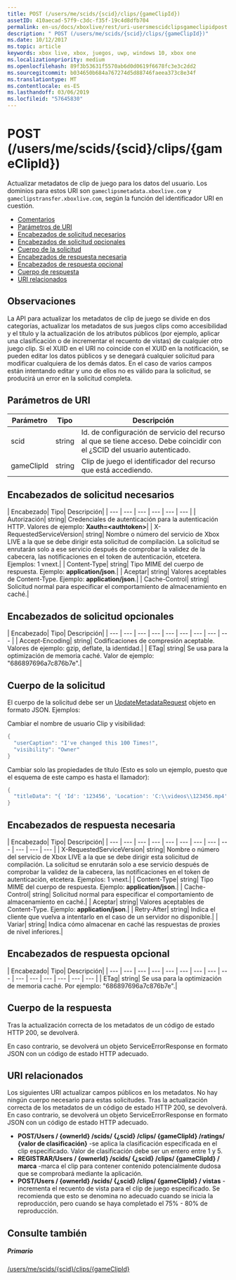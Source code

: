 ```yaml
---
title: POST (/users/me/scids/{scid}/clips/{gameClipId})
assetID: 410aecad-57f9-c3dc-f35f-19c4d8dfb704
permalink: en-us/docs/xboxlive/rest/uri-usersmescidclipsgameclipidpost.html
description: " POST (/users/me/scids/{scid}/clips/{gameClipId})"
ms.date: 10/12/2017
ms.topic: article
keywords: xbox live, xbox, juegos, uwp, windows 10, xbox one
ms.localizationpriority: medium
ms.openlocfilehash: 89f3b53631f5570ab6d0d0619f6678fc3e3c2dd2
ms.sourcegitcommit: b034650b684a767274d5d88746faeea373c8e34f
ms.translationtype: MT
ms.contentlocale: es-ES
ms.lasthandoff: 03/06/2019
ms.locfileid: "57645830"
---
```

# <a name="post-usersmescidsscidclipsgameclipid"></a>POST (/users/me/scids/{scid}/clips/{gameClipId})
Actualizar metadatos de clip de juego para los datos del usuario. Los dominios para estos URI son `gameclipsmetadata.xboxlive.com` y `gameclipstransfer.xboxlive.com`, según la función del identificador URI en cuestión.
 
  * [Comentarios](#ID4EX)
  * [Parámetros de URI](#ID4EAB)
  * [Encabezados de solicitud necesarios](#ID4ELB)
  * [Encabezados de solicitud opcionales](#ID4EXD)
  * [Cuerpo de la solicitud](#ID4EAF)
  * [Encabezados de respuesta necesaria](#ID4EVF)
  * [Encabezados de respuesta opcional](#ID4EJAAC)
  * [Cuerpo de respuesta](#ID4EJBAC)
  * [URI relacionados](#ID4EWBAC)
 
<a id="ID4EX"></a>

 
## <a name="remarks"></a>Observaciones
 
La API para actualizar los metadatos de clip de juego se divide en dos categorías, actualizar los metadatos de sus juegos clips como accesibilidad y el título y la actualización de los atributos públicos (por ejemplo, aplicar una clasificación o de incrementar el recuento de vistas) de cualquier otro juego clip. Si el XUID en el URI no coincide con el XUID en la notificación, se pueden editar los datos públicos y se denegará cualquier solicitud para modificar cualquiera de los demás datos. En el caso de varios campos están intentando editar y uno de ellos no es válido para la solicitud, se producirá un error en la solicitud completa.
  
<a id="ID4EAB"></a>

 
## <a name="uri-parameters"></a>Parámetros de URI
 
| Parámetro| Tipo| Descripción| 
| --- | --- | --- | 
| scid| string| Id. de configuración de servicio del recurso al que se tiene acceso. Debe coincidir con el ¿SCID del usuario autenticado.| 
| gameClipId| string| Clip de juego el identificador del recurso que está accediendo.| 
  
<a id="ID4ELB"></a>

 
## <a name="required-request-headers"></a>Encabezados de solicitud necesarios
 
| Encabezado| Tipo| Descripción| 
| --- | --- | --- | --- | --- | --- | 
| Autorización| string| Credenciales de autenticación para la autenticación HTTP. Valores de ejemplo: <b>Xauth=&lt;authtoken></b>| 
| X-RequestedServiceVersion| string| Nombre o número del servicio de Xbox LIVE a la que se debe dirigir esta solicitud de compilación. La solicitud se enrutarán solo a ese servicio después de comprobar la validez de la cabecera, las notificaciones en el token de autenticación, etcetera. Ejemplos: 1 vnext.| 
| Content-Type| string| Tipo MIME del cuerpo de respuesta. Ejemplo: <b>application/json</b>.| 
| Aceptar| string| Valores aceptables de Content-Type. Ejemplo: <b>application/json</b>.| 
| Cache-Control| string| Solicitud normal para especificar el comportamiento de almacenamiento en caché.| 
  
<a id="ID4EXD"></a>

 
## <a name="optional-request-headers"></a>Encabezados de solicitud opcionales
 
| Encabezado| Tipo| Descripción| 
| --- | --- | --- | --- | --- | --- | --- | --- | --- | 
| Accept-Encoding| string| Codificaciones de compresión aceptable. Valores de ejemplo: gzip, deflate, la identidad.| 
| ETag| string| Se usa para la optimización de memoria caché. Valor de ejemplo: "686897696a7c876b7e".| 
  
<a id="ID4EAF"></a>

 
## <a name="request-body"></a>Cuerpo de la solicitud
 
El cuerpo de la solicitud debe ser un [UpdateMetadataRequest](../../json/json-updatemetadatarequest.md) objeto en formato JSON. Ejemplos:
 
Cambiar el nombre de usuario Clip y visibilidad:
 

```cpp
{
  "userCaption": "I've changed this 100 Times!",
  "visibility": "Owner"
}

```

 
Cambiar solo las propiedades de título (Esto es solo un ejemplo, puesto que el esquema de este campo es hasta el llamador):
 

```cpp
{
  "titleData": "{ 'Id': '123456', 'Location': 'C:\\videos\\123456.mp4' }"
}

```

  
<a id="ID4EVF"></a>

 
## <a name="required-response-headers"></a>Encabezados de respuesta necesaria
 
| Encabezado| Tipo| Descripción| 
| --- | --- | --- | --- | --- | --- | --- | --- | --- | --- | --- | --- | 
| X-RequestedServiceVersion| string| Nombre o número del servicio de Xbox LIVE a la que se debe dirigir esta solicitud de compilación. La solicitud se enrutarán solo a ese servicio después de comprobar la validez de la cabecera, las notificaciones en el token de autenticación, etcetera. Ejemplos: 1 vnext.| 
| Content-Type| string| Tipo MIME del cuerpo de respuesta. Ejemplo: <b>application/json</b>.| 
| Cache-Control| string| Solicitud normal para especificar el comportamiento de almacenamiento en caché.| 
| Aceptar| string| Valores aceptables de Content-Type. Ejemplo: <b>application/json</b>.| 
| Retry-After| string| Indica el cliente que vuelva a intentarlo en el caso de un servidor no disponible.| 
| Variar| string| Indica cómo almacenar en caché las respuestas de proxies de nivel inferiores.| 
  
<a id="ID4EJAAC"></a>

 
## <a name="optional-response-headers"></a>Encabezados de respuesta opcional
 
| Encabezado| Tipo| Descripción| 
| --- | --- | --- | --- | --- | --- | --- | --- | --- | --- | --- | --- | --- | --- | --- | 
| ETag| string| Se usa para la optimización de memoria caché. Por ejemplo: "686897696a7c876b7e".| 
  
<a id="ID4EJBAC"></a>

 
## <a name="response-body"></a>Cuerpo de la respuesta
 
Tras la actualización correcta de los metadatos de un código de estado HTTP 200, se devolverá.
 
En caso contrario, se devolverá un objeto ServiceErrorResponse en formato JSON con un código de estado HTTP adecuado.
  
<a id="ID4EWBAC"></a>

 
## <a name="related-uris"></a>URI relacionados
 
Los siguientes URI actualizar campos públicos en los metadatos. No hay ningún cuerpo necesario para estas solicitudes. Tras la actualización correcta de los metadatos de un código de estado HTTP 200, se devolverá. En caso contrario, se devolverá un objeto ServiceErrorResponse en formato JSON con un código de estado HTTP adecuado.
 
   * **POST/Users / {ownerId} /scids/ {¿scid} /clips/ {gameClipId} /ratings/ {valor de clasificación}** -se aplica la clasificación especificada en el clip especificado. Valor de clasificación debe ser un entero entre 1 y 5.
   * **REGISTRAR/Users / {ownerId} /scids/ {¿scid} /clips/ {gameClipId} / marca** -marca el clip para contener contenido potencialmente dudosa que se comprobará mediante la aplicación.
   * **POST/Users / {ownerId} /scids/ {¿scid} /clips/ {gameClipId} / vistas** -incrementa el recuento de vista para el clip de juego especificado. Se recomienda que esto se denomina no adecuado cuando se inicia la reproducción, pero cuando se haya completado el 75% - 80% de reproducción.
   
<a id="ID4EMCAC"></a>

 
## <a name="see-also"></a>Consulte también
 
<a id="ID4EOCAC"></a>

 
##### <a name="parent"></a>Primario 

[/users/me/scids/{scid}/clips/{gameClipId}](uri-usersmescidclipsgameclipid.md)

   